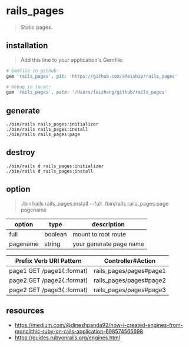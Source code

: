 # rails_pages
> Static pages.

## installation
> Add this line to your application's Gemfile:

```ruby
# Gemfile in github:
gem 'rails_pages', git: 'https://github.com/afeiship/rails_pages'

# Debug in local:
gem 'rails_pages', path: '/Users/feizheng/github/rails_pages'
```

## generate
```shell
./bin/rails rails_pages:initializer
./bin/rails rails_pages:install
./bin/rails rails_pages:page
```

## destroy
```shell
./bin/rails d rails_pages:initializer
./bin/rails d rails_pages:install
```

## option
> ./bin/rails rails_pages:install --full
> ./bin/rails rails_pages:page pagename

| option   | type    | description             |
| -------- | ------- | ----------------------- |
| full     | boolean | mount to root route     |
| pagename | string  | your generate page name |

<!-- true -->
| Prefix Verb URI Pattern     | Controller#Action       |
| --------------------------- | ----------------------- |
| page1 GET  /page1(.:format) | rails_pages/pages#page1 |
| page2 GET  /page2(.:format) | rails_pages/pages#page2 |
| page2 GET  /page3(.:format) | rails_pages/pages#page3 |

## resources
- https://medium.com/@dineshpanda92/how-i-created-engines-from-monolithic-ruby-on-rails-application-698574565698
- https://guides.rubyonrails.org/engines.html